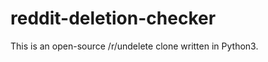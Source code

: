 reddit-deletion-checker
=======================

This is an open-source /r/undelete clone written in Python3.
